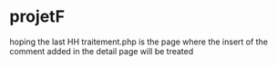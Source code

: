 # projetF
hoping the last HH
traitement.php is the page where the insert of the comment added in the detail page will be treated
